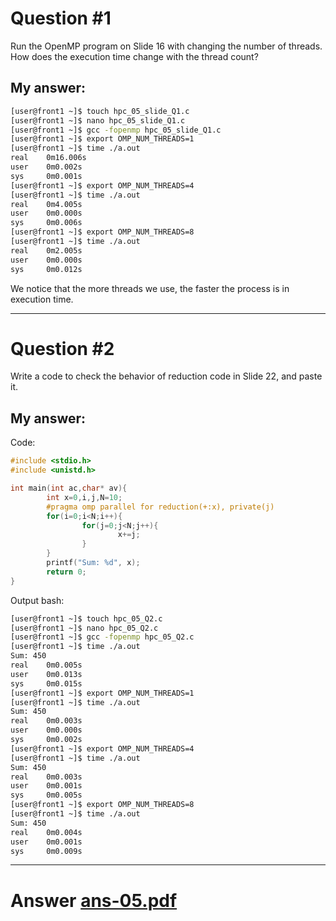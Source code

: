 # Question #1
Run the OpenMP program on Slide 16 with changing the number of threads. How does the execution time change with the thread count?

## My answer:
```sh
[user@front1 ~]$ touch hpc_05_slide_Q1.c
[user@front1 ~]$ nano hpc_05_slide_Q1.c
[user@front1 ~]$ gcc -fopenmp hpc_05_slide_Q1.c
[user@front1 ~]$ export OMP_NUM_THREADS=1
[user@front1 ~]$ time ./a.out
real    0m16.006s
user    0m0.002s
sys     0m0.001s
[user@front1 ~]$ export OMP_NUM_THREADS=4
[user@front1 ~]$ time ./a.out
real    0m4.005s
user    0m0.000s
sys     0m0.006s
[user@front1 ~]$ export OMP_NUM_THREADS=8
[user@front1 ~]$ time ./a.out
real    0m2.005s
user    0m0.000s
sys     0m0.012s
```
We notice that the more threads we use, the faster the process is in execution time.

---

# Question #2
Write a code to check the behavior of reduction code in Slide 22, and paste it.

## My answer:
Code:
```c
#include <stdio.h>
#include <unistd.h>

int main(int ac,char* av){
        int x=0,i,j,N=10;
        #pragma omp parallel for reduction(+:x), private(j)
        for(i=0;i<N;i++){
                for(j=0;j<N;j++){
                        x+=j;
                }
        }
        printf("Sum: %d", x);
        return 0;
}
```

Output bash:
```sh
[user@front1 ~]$ touch hpc_05_Q2.c
[user@front1 ~]$ nano hpc_05_Q2.c
[user@front1 ~]$ gcc -fopenmp hpc_05_Q2.c
[user@front1 ~]$ time ./a.out
Sum: 450
real    0m0.005s
user    0m0.013s
sys     0m0.015s
[user@front1 ~]$ export OMP_NUM_THREADS=1
[user@front1 ~]$ time ./a.out
Sum: 450
real    0m0.003s
user    0m0.000s
sys     0m0.002s
[user@front1 ~]$ export OMP_NUM_THREADS=4
[user@front1 ~]$ time ./a.out
Sum: 450
real    0m0.003s
user    0m0.001s
sys     0m0.005s
[user@front1 ~]$ export OMP_NUM_THREADS=8
[user@front1 ~]$ time ./a.out
Sum: 450
real    0m0.004s
user    0m0.001s
sys     0m0.009s
```

---

# Answer [ans-05.pdf](ans-05.pdf)
